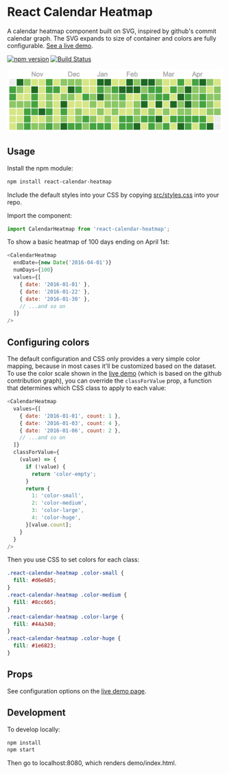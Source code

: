 # React Calendar Heatmap

A calendar heatmap component built on SVG, inspired by github's commit calendar graph. The SVG expands to size of container and colors are fully configurable. [See a live demo](http://patientslikeme.github.io/react-calendar-heatmap/).

[![npm version](https://badge.fury.io/js/react-calendar-heatmap.svg)](https://badge.fury.io/js/react-calendar-heatmap)
[![Build Status](https://travis-ci.org/patientslikeme/react-calendar-heatmap.svg?branch=master)](https://travis-ci.org/patientslikeme/react-calendar-heatmap)

[![react-calendar-heatmap screenshot](/assets/react-calendar-heatmap.png?raw=true)](http://patientslikeme.github.io/react-calendar-heatmap/)

## Usage

Install the npm module:

```bash
npm install react-calendar-heatmap
```

Include the default styles into your CSS by copying [src/styles.css](src/styles.css) into your repo.

Import the component:

```javascript
import CalendarHeatmap from 'react-calendar-heatmap';
```

To show a basic heatmap of 100 days ending on April 1st:

```javascript
<CalendarHeatmap
  endDate={new Date('2016-04-01')}
  numDays={100}
  values={[
    { date: '2016-01-01' },
    { date: '2016-01-22' },
    { date: '2016-01-30' },
    // ...and so on
  ]}
/>
```

## Configuring colors

The default configuration and CSS only provides a very simple color mapping, because in most cases it'll be customized based on the dataset. To use the color scale shown in the [live demo](http://patientslikeme.github.io/react-calendar-heatmap/) (which is based on the github contribution graph), you can override the `classForValue` prop, a function that determines which CSS class to apply to each value:

```javascript
<CalendarHeatmap
  values={[
    { date: '2016-01-01', count: 1 },
    { date: '2016-01-03', count: 4 },
    { date: '2016-01-06', count: 2 },
    // ...and so on
  ]}
  classForValue={
    (value) => {
      if (!value) {
        return 'color-empty';
      }
      return {
        1: 'color-small',
        2: 'color-medium',
        3: 'color-large',
        4: 'color-huge',
      }[value.count];
    }
  }
/>
```

Then you use CSS to set colors for each class:

```css
.react-calendar-heatmap .color-small {
  fill: #d6e685;
}
.react-calendar-heatmap .color-medium {
  fill: #8cc665;
}
.react-calendar-heatmap .color-large {
  fill: #44a340;
}
.react-calendar-heatmap .color-huge {
  fill: #1e6823;
}
```

## Props

See configuration options on the [live demo page](http://patientslikeme.github.io/react-calendar-heatmap/).

## Development

To develop locally:

```bash
npm install
npm start
```

Then go to localhost:8080, which renders demo/index.html.
